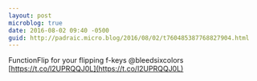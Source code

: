 ```yaml
---
layout: post
microblog: true
date: 2016-08-02 09:40 -0500
guid: http://padraic.micro.blog/2016/08/02/t760485387768827904.html
---
```

FunctionFlip for your flipping f-keys @bleedsixcolors [https://t.co/l2UPRQQJ0L](https://t.co/l2UPRQQJ0L)
